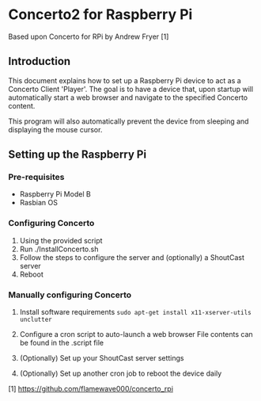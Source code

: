Concerto2 for Raspberry Pi
==========================
Based upon Concerto for RPi by Andrew Fryer [1]


## Introduction
This document explains how to set up a Raspberry Pi
device to act as a Concerto Client 'Player'. The goal
is to have a device that, upon startup will automatically
start a web browser and navigate to the specified Concerto
content.

This program will also automatically prevent the device
from sleeping and displaying the mouse cursor.

## Setting up the Raspberry Pi
### Pre-requisites
* Raspberry Pi Model B
* Rasbian OS

### Configuring Concerto
1. Using the provided script
2. Run ./InstallConcerto.sh
3. Follow the steps to configure the server and (optionally) a ShoutCast server
4. Reboot

### Manually configuring Concerto
1. Install software requirements
```sudo apt-get install x11-xserver-utils unclutter```

2. Configure a cron script to auto-launch a web browser
	File contents can be found in the .script file
3. (Optionally) Set up your ShoutCast server settings
4. (Optionally) Set up another cron job to reboot the device daily

[1] https://github.com/flamewave000/concerto_rpi
